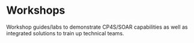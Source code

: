 # Workshops
Workshop guides/labs to demonstrate CP4S/SOAR capabilities as well as integrated solutions to train up technical teams.
